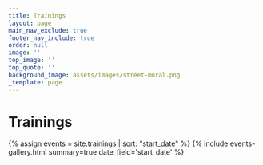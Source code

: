 ```yaml
---
title: Trainings
layout: page
main_nav_exclude: true
footer_nav_include: true
order: null
image: ''
top_image: ''
top_quote: ''
background_image: assets/images/street-mural.png
_template: page
---
```


# Trainings

{% assign events = site.trainings | sort: "start_date" %}
{% include events-gallery.html summary=true date_field='start_date' %}
